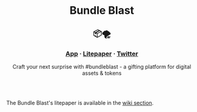 <h1 align="center">
    Bundle Blast
</h1>
<h2 align="center">
    📦🌪
</h2>


<h3 align="center">
  <a href="https://bundle-blast.com/">App</a>
  <span> · </span>
  <a href="https://github.com/bundle-blast/litepaper/wiki">Litepaper</a>
  <span> · </span>
  <a href="https://twitter.com/bundle_blast">Twitter</a>
</h3>

<p align="center">Craft your next surprise with #bundleblast - a gifting platform for digital assets & tokens</p>

</br>
</br>

The Bundle Blast's litepaper is available in the [wiki section](https://github.com/bundle-blast/litepaper/wiki).
